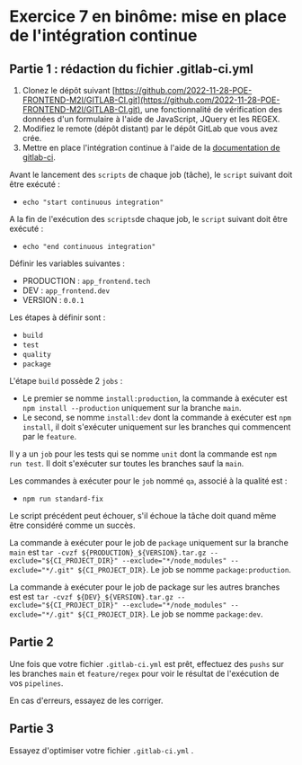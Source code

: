 # Exercice 7 en binôme: mise en place de l'intégration continue

## Partie 1 : rédaction du fichier .gitlab-ci.yml

1. Clonez le dépôt suivant [https://github.com/2022-11-28-POE-FRONTEND-M2I/GITLAB-CI.git](https://github.com/2022-11-28-POE-FRONTEND-M2I/GITLAB-CI.git), une fonctionnalité de vérification des données d'un formulaire à l'aide de JavaScript, JQuery et les REGEX.
2. Modifiez le remote (dépôt distant) par le dépôt GitLab que vous avez crée.
3. Mettre en place l'intégration continue à l'aide de la [documentation de gitlab-ci](https://docs.gitlab.com/ee/ci/yaml/). 

Avant le lancement des `scripts` de chaque job (tâche), le `script` suivant doit être exécuté :

- `echo "start continuous integration"`

A la fin de l'exécution des `scripts`de chaque job, le `script` suivant doit être exécuté :

- `echo "end continuous integration"`

Définir les variables suivantes :
- PRODUCTION : `app_frontend.tech`
- DEV : `app_frontend.dev`
- VERSION : `0.0.1`

Les étapes à définir sont :
- `build`
- `test`
- `quality`
- `package`

L'étape `build` possède 2 `jobs` :
- Le premier se nomme `install:production`, la commande à exécuter est `npm install --production` uniquement sur la branche `main`.
- Le second, se nomme `install:dev` dont la commande à exécuter est `npm install`, il doit s'exécuter uniquement sur les branches qui commencent par le `feature`.

Il y a un `job` pour les tests qui se nomme `unit` dont la commande est `npm run test`. Il doit s'exécuter sur toutes les branches sauf la `main`.

Les commandes à exécuter pour le `job` nommé `qa`, associé à la qualité est :
- `npm run standard-fix`

Le script précédent peut échouer, s'il échoue la tâche doit quand même être considéré comme un succès.

La commande à exécuter pour le job de `package` uniquement sur la branche `main` est `tar -cvzf ${PRODUCTION}_${VERSION}.tar.gz --exclude="${CI_PROJECT_DIR}" --exclude="*/node_modules" --exclude="*/.git" ${CI_PROJECT_DIR}`. Le job se nomme `package:production`.


La commande à exécuter pour le job de package sur les autres branches est est `tar -cvzf ${DEV}_${VERSION}.tar.gz --exclude="${CI_PROJECT_DIR}" --exclude="*/node_modules" --exclude="*/.git" ${CI_PROJECT_DIR}`. Le job se nomme `package:dev`.

## Partie 2

Une fois que votre fichier `.gitlab-ci.yml` est prêt, effectuez des `pushs` sur les branches `main` et `feature/regex`  pour voir le résultat de l'exécution de vos `pipelines`.

En cas d'erreurs, essayez de les corriger.

## Partie 3

Essayez d'optimiser votre fichier `.gitlab-ci.yml` .